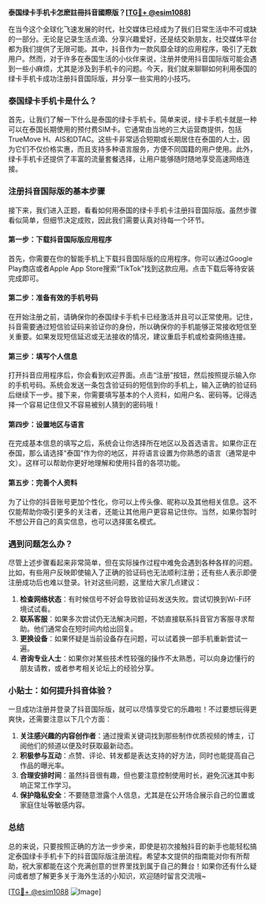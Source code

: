 **泰国绿卡手机卡怎麽註冊抖音國際版？[[TG💪+ @esim1088](https://t.me/s/esim1088)]**

在当今这个全球化飞速发展的时代，社交媒体已经成为了我们日常生活中不可或缺的一部分。无论是记录生活点滴、分享兴趣爱好，还是结交新朋友，社交媒体平台都为我们提供了无限可能。其中，抖音作为一款风靡全球的应用程序，吸引了无数用户。然而，对于许多在泰国生活的小伙伴来说，注册并使用抖音国际版可能会遇到一些小麻烦，尤其是涉及到手机卡的问题。今天，我们就来聊聊如何利用泰国的绿卡手机卡成功注册抖音国际版，并分享一些实用的小技巧。

### 泰国绿卡手机卡是什么？

首先，让我们了解一下什么是泰国的绿卡手机卡。简单来说，绿卡手机卡就是一种可以在泰国长期使用的预付费SIM卡。它通常由当地的三大运营商提供，包括TrueMove H、AIS和DTAC。这些卡非常适合短期或长期居住在泰国的人士，因为它们不仅价格实惠，而且支持多种语言服务，方便不同国籍的用户使用。此外，绿卡手机卡还提供了丰富的流量套餐选择，让用户能够随时随地享受高速网络连接。

### 注册抖音国际版的基本步骤

接下来，我们进入正题，看看如何用泰国的绿卡手机卡注册抖音国际版。虽然步骤看似简单，但细节决定成败，因此我们需要认真对待每一个环节。

#### 第一步：下载抖音国际版应用程序

首先，你需要在你的智能手机上下载抖音国际版的应用程序。你可以通过Google Play商店或者Apple App Store搜索“TikTok”找到这款应用。点击下载后等待安装完成即可。

#### 第二步：准备有效的手机号码

在开始注册之前，请确保你的泰国绿卡手机卡已经激活并且可以正常使用。记住，抖音需要通过短信验证码来验证你的身份，所以确保你的手机能够正常接收短信至关重要。如果发现短信延迟或无法接收的情况，建议重启手机或检查网络连接。

#### 第三步：填写个人信息

打开抖音应用程序后，你会看到欢迎界面。点击“注册”按钮，然后按照提示输入你的手机号码。系统会发送一条包含验证码的短信到你的手机上，输入正确的验证码后继续下一步。接下来，你需要填写基本的个人资料，如用户名、密码等。记得选择一个容易记住但又不容易被别人猜到的密码哦！

#### 第四步：设置地区与语言

在完成基本信息的填写之后，系统会让你选择所在地区以及首选语言。如果你正在泰国，那么请选择“泰国”作为你的地区，并将语言设置为你熟悉的语言（通常是中文）。这样可以帮助你更好地理解和使用抖音的各项功能。

#### 第五步：完善个人资料

为了让你的抖音账号更加个性化，你可以上传头像、昵称以及其他相关信息。这不仅能帮助你吸引更多的关注者，还能让其他用户更容易记住你。当然，如果你暂时不想公开自己的真实信息，也可以选择匿名模式。

### 遇到问题怎么办？

尽管上述步骤看起来非常简单，但在实际操作过程中难免会遇到各种各样的问题。比如，有些用户反映即使输入了正确的验证码也无法顺利注册；还有些人表示即便注册成功后也难以登录。针对这些问题，这里给大家几点建议：

1. **检查网络状态**：有时候信号不好会导致验证码发送失败。尝试切换到Wi-Fi环境试试看。
2. **联系客服**：如果多次尝试仍无法解决问题，不妨直接联系抖音官方客服寻求帮助。他们通常会在短时间内给出回复。
3. **更换设备**：如果怀疑是当前设备存在问题，可以试着换一部手机重新尝试一遍。
4. **咨询专业人士**：如果你对某些技术性较强的操作不太熟悉，可以向身边懂行的朋友请教，或者参考相关论坛上的经验分享。

### 小贴士：如何提升抖音体验？

一旦成功注册并登录了抖音国际版，就可以尽情享受它的乐趣啦！不过要想玩得更爽快，还需要注意以下几个方面：

1. **关注感兴趣的内容创作者**：通过搜索关键词找到那些制作优质视频的博主，订阅他们的频道以便及时获取最新动态。
2. **积极参与互动**：点赞、评论、转发都是表达支持的好方法，同时也能提高自己作品的曝光率。
3. **合理安排时间**：虽然抖音很有趣，但也要注意控制使用时长，避免沉迷其中影响正常工作学习。
4. **保护隐私安全**：不要随意泄露个人信息，尤其是在公开场合展示自己的位置或家庭住址等敏感内容。

### 总结

总的来说，只要按照正确的方法一步步来，即使是初次接触抖音的新手也能轻松搞定泰国绿卡手机卡下的抖音国际版注册流程。希望本文提供的指南能对你有所帮助，祝大家都能在这个充满创意的世界里找到属于自己的舞台！如果你还有什么疑问或者想了解更多关于海外生活的小知识，欢迎随时留言交流哦~

[[TG💪+ @esim1088](https://t.me/s/esim1088) ![Image](https://i.postimg.cc/4NQfJmqS/Snipaste-2025-05-13-00-14-12.png)]